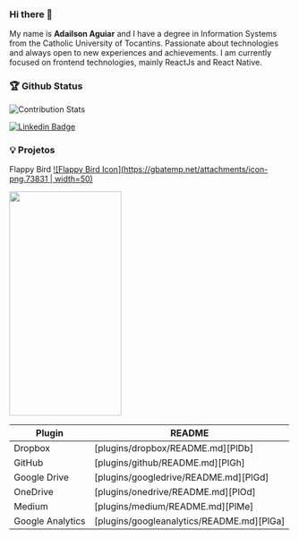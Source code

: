 ### Hi there 👋

My name is **Adailson Aguiar** and I have a degree in Information Systems from the Catholic University of Tocantins. Passionate about technologies and always open to new experiences and achievements. I am currently focused on frontend technologies, mainly ReactJs and React Native.

### 🏆 Github Status
![Contribution Stats](https://github-contribution-stats.vercel.app/api/?username=adailsonaguiar)

[![Linkedin Badge](https://img.shields.io/badge/-LinkedIn-blue?style=flat-square&logo=Linkedin&logoColor=white&link=https://www.linkedin.com/in/adailsonaguiar)](https://www.linkedin.com/in/adailsonaguiar)

### :bulb: Projetos

Flappy Bird [![Flappy Bird Icon](https://gbatemp.net/attachments/icon-png.73831 | width=50)](https://adailsonaguiar.github.io/flappy-bird/)

<img src="https://gbatemp.net/attachments/icon-png.73831" alt="" data-canonical-src="https://gyazo.com/eb5c5741b6a9a16c692170a41a49c858.png" width="200" height="400" />

<!--
**adailsonaguiar/adailsonaguiar** is a ✨ _special_ ✨ repository because its `README.md` (this file) appears on your GitHub profile.

Here are some ideas to get you started:

- 🔭 I’m currently working on ...
- 🌱 I’m currently learning ...
- 👯 I’m looking to collaborate on ...
- 🤔 I’m looking for help with ...
- 💬 Ask me about ...
- 📫 How to reach me: ...
- 😄 Pronouns: ...
- ⚡ Fun fact: ...
-->





| Plugin | README |
| ------ | ------ |
| Dropbox | [plugins/dropbox/README.md][PlDb] |
| GitHub | [plugins/github/README.md][PlGh] |
| Google Drive | [plugins/googledrive/README.md][PlGd] |
| OneDrive | [plugins/onedrive/README.md][PlOd] |
| Medium | [plugins/medium/README.md][PlMe] |
| Google Analytics | [plugins/googleanalytics/README.md][PlGa] |

